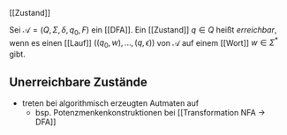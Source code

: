 [[Zustand]]

Sei $\mathcal{A}=(Q, \Sigma, \delta, q_{0}, F)$ ein [[DFA]].
Ein [[Zustand]] $q\in Q$ heißt _erreichbar_, wenn es einen [[Lauf]] $((q_{0}, w),...,(q, \epsilon))$ von $\mathcal{A}$ auf einem [[Wort]] $w\in \Sigma^{*}$ gibt.


## Unerreichbare Zustände
- treten bei algorithmisch erzeugten Autmaten auf
	- bsp. Potenzmenkenkonstruktionen bei [[Transformation NFA -> DFA]]